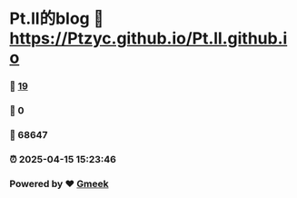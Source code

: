 # Pt.ll的blog :link: https://Ptzyc.github.io/Pt.ll.github.io 
### :page_facing_up: [19](https://Ptzyc.github.io/Pt.ll.github.io/tag.html) 
### :speech_balloon: 0 
### :hibiscus: 68647 
### :alarm_clock: 2025-04-15 15:23:46 
### Powered by :heart: [Gmeek](https://github.com/Meekdai/Gmeek)
